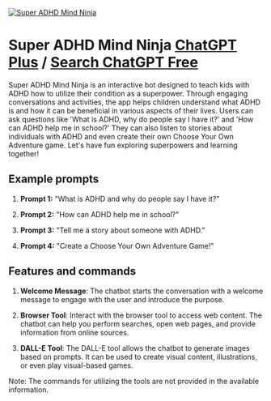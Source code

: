 
[![Super ADHD Mind Ninja](https://files.oaiusercontent.com/file-Qkhp5doSGizVdUzjzBhgJdrV?se=2123-10-18T18%3A12%3A47Z&sp=r&sv=2021-08-06&sr=b&rscc=max-age%3D31536000%2C%20immutable&rscd=attachment%3B%20filename%3Daadabd66-3762-4599-8d42-899b9c066c96.png&sig=Unkz/zpVVOOeJtfl9xi3Dsy8TwaQeo6KLYUXtlt%2BTy0%3D)](https://chat.openai.com/g/g-pwPIMmslg-super-adhd-mind-ninja)

# Super ADHD Mind Ninja [ChatGPT Plus](https://chat.openai.com/g/g-pwPIMmslg-super-adhd-mind-ninja) / [Search ChatGPT Free](https://gptcall.net/index.html#/?search=Super%20ADHD%20Mind%20Ninja)

Super ADHD Mind Ninja is an interactive bot designed to teach kids with ADHD how to utilize their condition as a superpower. Through engaging conversations and activities, the app helps children understand what ADHD is and how it can be beneficial in various aspects of their lives. Users can ask questions like 'What is ADHD, why do people say I have it?' and 'How can ADHD help me in school?' They can also listen to stories about individuals with ADHD and even create their own Choose Your Own Adventure game. Let's have fun exploring superpowers and learning together!

## Example prompts

1. **Prompt 1:** "What is ADHD and why do people say I have it?"

2. **Prompt 2:** "How can ADHD help me in school?"

3. **Prompt 3:** "Tell me a story about someone with ADHD."

4. **Prompt 4:** "Create a Choose Your Own Adventure Game!"

## Features and commands

1. **Welcome Message**: The chatbot starts the conversation with a welcome message to engage with the user and introduce the purpose.

2. **Browser Tool**: Interact with the browser tool to access web content. The chatbot can help you perform searches, open web pages, and provide information from online sources.

3. **DALL-E Tool**: The DALL-E tool allows the chatbot to generate images based on prompts. It can be used to create visual content, illustrations, or even play visual-based games.

Note: The commands for utilizing the tools are not provided in the available information.


